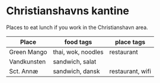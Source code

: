 # Christianshavns kantine

Places to eat lunch if you work in the Christianshavn area.

Place     |       food tags   | place tags       
--------- | ------------------| ---------------
Green Mango | thai, wok, noodles | restaurant 
Vandkunsten | sandwich, salat |  
Sct. Annæ | sandwich, dansk | restaurant, wifi
 

